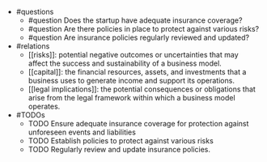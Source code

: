 - #questions
	- #question Does the startup have adequate insurance coverage?
	- #question Are there policies in place to protect against various risks?
	- #question Are insurance policies regularly reviewed and updated?
- #relations
	- [[risks]]: potential negative outcomes or uncertainties that may affect the success and sustainability of a business model.
	- [[capital]]: the financial resources, assets, and investments that a business uses to generate income and support its operations.
	- [[legal implications]]: the potential consequences or obligations that arise from the legal framework within which a business model operates.
- #TODOs
	- TODO Ensure adequate insurance coverage for protection against unforeseen events and liabilities
	- TODO  Establish policies to protect against various risks
	- TODO  Regularly review and update insurance policies.

